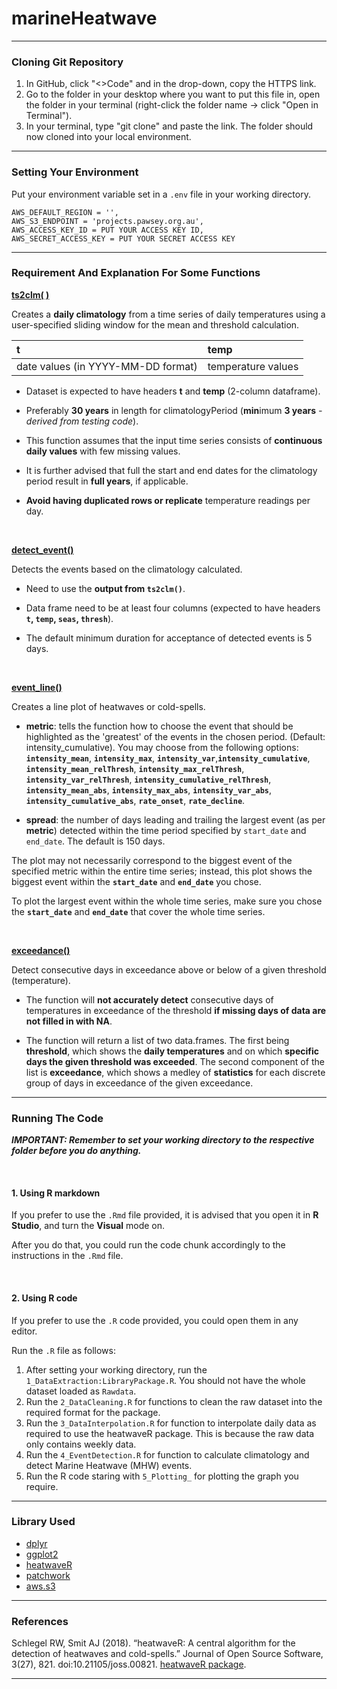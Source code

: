 # marineHeatwave
<hr>

### Cloning Git Repository
1. In GitHub, click "<>Code" and in the drop-down, copy the HTTPS link.
2. Go to the folder in your desktop where you want to put this file in, open the folder in your terminal (right-click the folder name -> click "Open in Terminal").
3. In your terminal, type "git clone" and paste the link. The folder should now cloned into your local environment.

<hr>

### Setting Your Environment
Put your environment variable set in a `.env` file in your working directory.
```
AWS_DEFAULT_REGION = '', 
AWS_S3_ENDPOINT = 'projects.pawsey.org.au', 
AWS_ACCESS_KEY_ID = PUT YOUR ACCESS KEY ID, 
AWS_SECRET_ACCESS_KEY = PUT YOUR SECRET ACCESS KEY
```

<hr>

### Requirement And Explanation For Some Functions
[**ts2clm( )**](https://robwschlegel.github.io/heatwaveR/reference/ts2clm.html)

Creates a **daily climatology** from a time series of daily temperatures using a user-specified sliding window for the mean and threshold calculation.

| t                                  | temp               |
|:-----------------------------------|:-------------------|
| date values (in YYYY-MM-DD format) | temperature values |

-   Dataset is expected to have headers **t** and **temp** (2-column dataframe).

-   Preferably **30 years** in length for climatologyPeriod (**min**imum **3 years** *- derived from testing code*).

-   This function assumes that the input time series consists of **continuous daily values** with few missing values.

-   It is further advised that full the start and end dates for the climatology period result in **full years**, if applicable.

-   **Avoid having duplicated rows or replicate** temperature readings per day.

</br>   

[**detect_event()**](https://robwschlegel.github.io/heatwaveR/reference/detect_event.html)

Detects the events based on the climatology calculated.

-   Need to use the **output from `ts2clm()`**.

-   Data frame need to be at least four columns (expected to have headers **`t`, `temp`, `seas`, `thresh`**).

-   The default minimum duration for acceptance of detected events is 5 days.

</br>

[**event_line()**](https://robwschlegel.github.io/heatwaveR/reference/event_line.html)

Creates a line plot of heatwaves or cold-spells.

-   **metric**: tells the function how to choose the event that should be highlighted as the 'greatest' of the events in the chosen period. (Default: intensity_cumulative). You may choose from the following options: **`intensity_mean`**, **`intensity_max`**, **`intensity_var`**,**`intensity_cumulative`**, **`intensity_mean_relThresh`**, **`intensity_max_relThresh`**, **`intensity_var_relThresh`**, **`intensity_cumulative_relThresh`**, **`intensity_mean_abs`**, **`intensity_max_abs`**, **`intensity_var_abs`**, **`intensity_cumulative_abs`**, **`rate_onset`**, **`rate_decline`**.

-   **spread**: the number of days leading and trailing the largest event (as per **metric**) detected within the time period specified by `start_date` and `end_date`. The default is 150 days. 

The plot may not necessarily correspond to the biggest event of the specified metric within the entire time series; instead, this plot shows the biggest event within the **`start_date`** and **`end_date`** you chose.

To plot the largest event within the whole time series, make sure you chose the **`start_date`** and **`end_date`** that cover the whole time series.
  

</br>

[**exceedance()**](https://robwschlegel.github.io/heatwaveR/reference/exceedance.html)

Detect consecutive days in exceedance above or below of a given threshold (temperature).

-   The function will **not accurately detect** consecutive days of temperatures in exceedance of the threshold **if missing days of data are not filled in with NA**.

-   The function will return a list of two data.frames. The first being **threshold**, which shows the **daily temperatures** and on which **specific days the given threshold was exceeded**. The second component of the list is **exceedance**, which shows a medley of **statistics** for each discrete group of days in exceedance of the given exceedance.

<hr>

### Running The Code

***IMPORTANT: Remember to set your working directory to the respective folder before you do anything.***

</br>

#### 1. Using R markdown
If you prefer to use the `.Rmd` file provided, it is advised that you open it in **R Studio**, and turn the **Visual** mode on.

After you do that, you could run the code chunk accordingly to the instructions in the `.Rmd` file.

</br>

#### 2. Using R code
If you prefer to use the `.R` code provided, you could open them in any editor.

Run the `.R` file as follows:
1. After setting your working directory, run the `1_DataExtraction:LibraryPackage.R`. You should not have the whole dataset loaded as `Rawdata`.
2. Run the `2_DataCleaning.R` for functions to clean the raw dataset into the required format for the package.
3. Run the `3_DataInterpolation.R` for function to interpolate daily data as required to use the heatwaveR package. This is because the raw data only contains weekly data.
4. Run the `4_EventDetection.R` for function to calculate climatology and detect Marine Heatwave (MHW) events.
5. Run the R code staring with `5_Plotting_` for plotting the graph you require.

<hr>

### Library Used
   - [dplyr](https://rdocumentation.org/packages/dplyr/versions/1.0.10)
   - [ggplot2](https://rdocumentation.org/packages/ggplot2/versions/3.5.0)
   - [heatwaveR](https://rdocumentation.org/packages/heatwaveR/versions/0.4.6)
   - [patchwork](https://www.rdocumentation.org/packages/patchwork/versions/1.2.0/topics/patchwork-package)
   - [aws.s3](https://rdocumentation.org/packages/aws.s3/versions/0.3.21)

<hr>

### **References**
Schlegel RW, Smit AJ (2018). “heatwaveR: A central algorithm for the detection of heatwaves and cold-spells.” Journal of Open Source Software, 3(27), 821. doi:10.21105/joss.00821. [heatwaveR package](https://robwschlegel.github.io/heatwaveR/index.html).

<hr>
